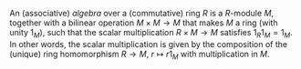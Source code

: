 An (associative) *algebra* over a (commutative) ring $R$ is a $R$-module $M$, together with a bilinear operation $M \times M \to M$ that makes $M$ a ring (with unity $1_M$), such that the scalar multiplication $R \times M \to M$ satisfies $1_R 1_M = 1_M$. In other words, the scalar multiplication is given by the composition of the (unique) ring homomorphism $R \to M$, $r \mapsto r1_M$ with multiplication in $M$.

